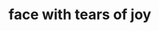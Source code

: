 ---
layout: smileys&emotion
title: face with tears of joy
emoji: face_with_tears_of_joy
permalink: 😂.html
image: assets/img/3moji/face_with_tears_of_joy.png
---